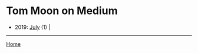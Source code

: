 # Tom Moon on Medium

  * 2019: 
      [July](./tom-moon-on-medium-2019-07.md) (1) | 

----

[Home](../)
